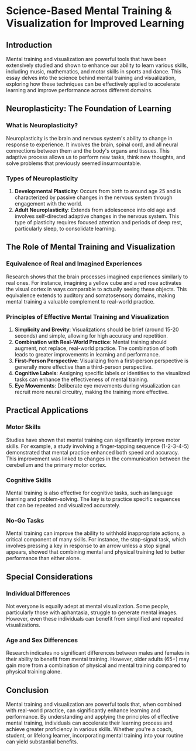 # Science-Based Mental Training & Visualization for Improved Learning

## Introduction

Mental training and visualization are powerful tools that have been extensively studied and shown to enhance our ability to learn various skills, including music, mathematics, and motor skills in sports and dance. This essay delves into the science behind mental training and visualization, exploring how these techniques can be effectively applied to accelerate learning and improve performance across different domains.

## Neuroplasticity: The Foundation of Learning

### What is Neuroplasticity?

Neuroplasticity is the brain and nervous system's ability to change in response to experience. It involves the brain, spinal cord, and all neural connections between them and the body's organs and tissues. This adaptive process allows us to perform new tasks, think new thoughts, and solve problems that previously seemed insurmountable.

### Types of Neuroplasticity

1. **Developmental Plasticity**: Occurs from birth to around age 25 and is characterized by passive changes in the nervous system through engagement with the world.
2. **Adult Neuroplasticity**: Extends from adolescence into old age and involves self-directed adaptive changes in the nervous system. This type of plasticity requires focused attention and periods of deep rest, particularly sleep, to consolidate learning.

## The Role of Mental Training and Visualization

### Equivalence of Real and Imagined Experiences

Research shows that the brain processes imagined experiences similarly to real ones. For instance, imagining a yellow cube and a red rose activates the visual cortex in ways comparable to actually seeing these objects. This equivalence extends to auditory and somatosensory domains, making mental training a valuable complement to real-world practice.

### Principles of Effective Mental Training and Visualization

1. **Simplicity and Brevity**: Visualizations should be brief (around 15-20 seconds) and simple, allowing for high accuracy and repetition.
2. **Combination with Real-World Practice**: Mental training should augment, not replace, real-world practice. The combination of both leads to greater improvements in learning and performance.
3. **First-Person Perspective**: Visualizing from a first-person perspective is generally more effective than a third-person perspective.
4. **Cognitive Labels**: Assigning specific labels or identities to the visualized tasks can enhance the effectiveness of mental training.
5. **Eye Movements**: Deliberate eye movements during visualization can recruit more neural circuitry, making the training more effective.

## Practical Applications

### Motor Skills

Studies have shown that mental training can significantly improve motor skills. For example, a study involving a finger-tapping sequence (1-2-3-4-5) demonstrated that mental practice enhanced both speed and accuracy. This improvement was linked to changes in the communication between the cerebellum and the primary motor cortex.

### Cognitive Skills

Mental training is also effective for cognitive tasks, such as language learning and problem-solving. The key is to practice specific sequences that can be repeated and visualized accurately.

### No-Go Tasks

Mental training can improve the ability to withhold inappropriate actions, a critical component of many skills. For instance, the stop-signal task, which involves pressing a key in response to an arrow unless a stop signal appears, showed that combining mental and physical training led to better performance than either alone.

## Special Considerations

### Individual Differences

Not everyone is equally adept at mental visualization. Some people, particularly those with aphantasia, struggle to generate mental images. However, even these individuals can benefit from simplified and repeated visualizations.

### Age and Sex Differences

Research indicates no significant differences between males and females in their ability to benefit from mental training. However, older adults (65+) may gain more from a combination of physical and mental training compared to physical training alone.

## Conclusion

Mental training and visualization are powerful tools that, when combined with real-world practice, can significantly enhance learning and performance. By understanding and applying the principles of effective mental training, individuals can accelerate their learning process and achieve greater proficiency in various skills. Whether you're a coach, student, or lifelong learner, incorporating mental training into your routine can yield substantial benefits.